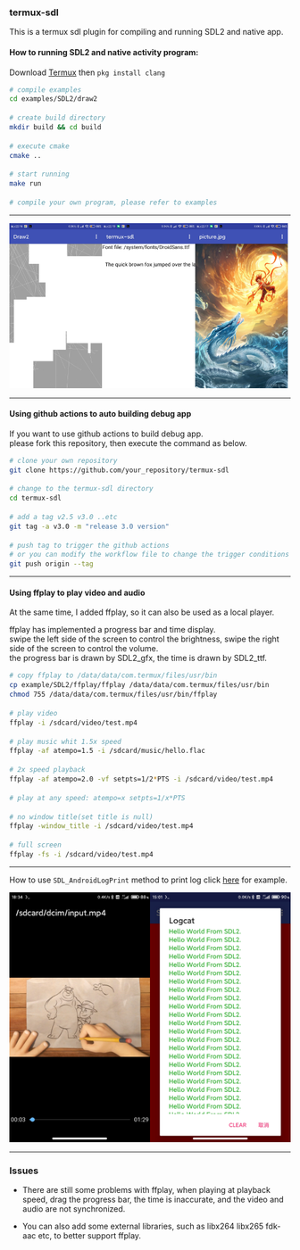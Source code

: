 ### termux-sdl

This is a termux sdl plugin for compiling and running SDL2 and native app.

#### How to running SDL2 and native activity program:
Download [Termux](https://github.com/termux/termux-app) then `pkg install clang`

```bash
# compile examples
cd examples/SDL2/draw2

# create build directory
mkdir build && cd build

# execute cmake 
cmake ..

# start running
make run

# compile your own program, please refer to examples 

```
----

<div align="left">
    <img src="./screenshot/example1.jpg" width="33%" /><img src="./screenshot/example2.jpg" width="33%" /><img src="./screenshot/example3.jpg" width="33%" />
</div>

----
#### Using github actions to auto building debug app
If you want to use github actions to build debug app.</br>
please fork this repository, then execute the command as below.

```bash
# clone your own repository
git clone https://github.com/your_repository/termux-sdl

# change to the termux-sdl directory
cd termux-sdl

# add a tag v2.5 v3.0 ..etc
git tag -a v3.0 -m "release 3.0 version" 

# push tag to trigger the github actions
# or you can modify the workflow file to change the trigger conditions
git push origin --tag

```
----

#### Using ffplay to play video and audio

At the same time, I added ffplay, so it can also be used as a local player.</br>

ffplay has implemented a progress bar and time display.</br>
swipe the left side of the screen to control the brightness, swipe the right side of the screen to control the volume.</br>
the progress bar is drawn by SDL2_gfx, the time is drawn by SDL2_ttf.

```bash
# copy ffplay to /data/data/com.termux/files/usr/bin
cp example/SDL2/ffplay/ffplay /data/data/com.termux/files/usr/bin
chmod 755 /data/data/com.termux/files/usr/bin/ffplay

# play video
ffplay -i /sdcard/video/test.mp4

# play music whit 1.5x speed
ffplay -af atempo=1.5 -i /sdcard/music/hello.flac

# 2x speed playback
ffplay -af atempo=2.0 -vf setpts=1/2*PTS -i /sdcard/video/test.mp4

# play at any speed: atempo=x setpts=1/x*PTS

# no window title(set title is null)
ffplay -window_title -i /sdcard/video/test.mp4

# full screen
ffplay -fs -i /sdcard/video/test.mp4

```

----

How to use `SDL_AndroidLogPrint` method to print log click [here](https://github.com/Lzhiyong/termux-sdl/blob/master/examples/SDL2/testlog/test_log.c) for example.

<div align="left">
    <img src="./screenshot/ffplay.jpg" width="50%" /><img src="./screenshot/log.jpg" width="50%" />
</div>

----
### Issues
* There are still some problems with ffplay, 
when playing at playback speed, drag the progress bar, the time is inaccurate, and the video and audio are not synchronized.

* You can also add some external libraries, such as libx264 libx265 fdk-aac etc, to better support ffplay.

